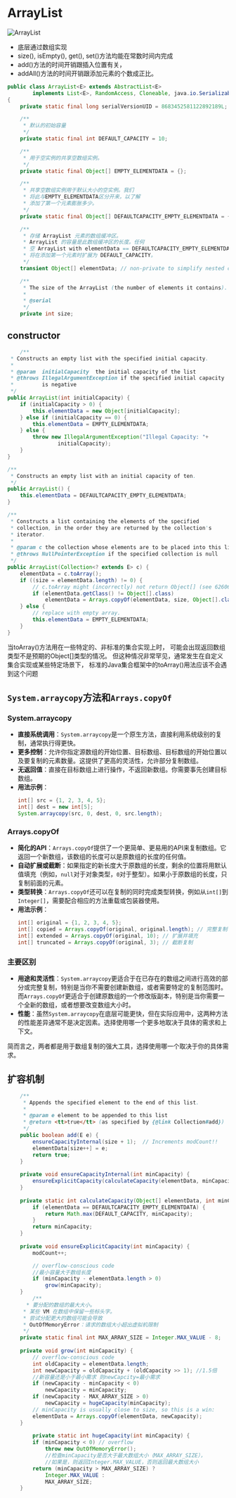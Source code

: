 # ArrayList
![ArrayList](assets/img.png)
- 底层通过数组实现
- size(), isEmpty(), get(), set()方法均能在常数时间内完成
- add()方法的时间开销跟插入位置有关，
- addAll()方法的时间开销跟添加元素的个数成正比。
``` java
public class ArrayList<E> extends AbstractList<E>
        implements List<E>, RandomAccess, Cloneable, java.io.Serializable
{
    private static final long serialVersionUID = 8683452581122892189L;

    /**
     * 默认的初始容量
     */
    private static final int DEFAULT_CAPACITY = 10;

    /**
     * 用于空实例的共享空数组实例。
     */
    private static final Object[] EMPTY_ELEMENTDATA = {};

    /**
     * 共享空数组实例用于默认大小的空实例。我们
     * 将此与EMPTY_ELEMENTDATA区分开来，以了解
     * 添加了第一个元素膨胀多少。
     */
    private static final Object[] DEFAULTCAPACITY_EMPTY_ELEMENTDATA = {};

    /**
     * 存储 ArrayList 元素的数组缓冲区。
     * ArrayList 的容量是此数组缓冲区的长度。任何
     * 空 ArrayList with elementData == DEFAULTCAPACITY_EMPTY_ELEMENTDATA
     * 将在添加第一个元素时扩展为 DEFAULT_CAPACITY。
     */
    transient Object[] elementData; // non-private to simplify nested class access

    /**
     * The size of the ArrayList (the number of elements it contains).
     *
     * @serial
     */
    private int size;
```
## constructor
``` java
    /**
 * Constructs an empty list with the specified initial capacity.
 *
 * @param  initialCapacity  the initial capacity of the list
 * @throws IllegalArgumentException if the specified initial capacity
 *         is negative
 */
public ArrayList(int initialCapacity) {
    if (initialCapacity > 0) {
        this.elementData = new Object[initialCapacity];
    } else if (initialCapacity == 0) {
        this.elementData = EMPTY_ELEMENTDATA;
    } else {
        throw new IllegalArgumentException("Illegal Capacity: "+
                initialCapacity);
    }
}

/**
 * Constructs an empty list with an initial capacity of ten.
 */
public ArrayList() {
    this.elementData = DEFAULTCAPACITY_EMPTY_ELEMENTDATA;
}

/**
 * Constructs a list containing the elements of the specified
 * collection, in the order they are returned by the collection's
 * iterator.
 *
 * @param c the collection whose elements are to be placed into this list
 * @throws NullPointerException if the specified collection is null
 */
public ArrayList(Collection<? extends E> c) {
    elementData = c.toArray();
    if ((size = elementData.length) != 0) {
        // c.toArray might (incorrectly) not return Object[] (see 6260652)
        if (elementData.getClass() != Object[].class)
            elementData = Arrays.copyOf(elementData, size, Object[].class);
    } else {
        // replace with empty array.
        this.elementData = EMPTY_ELEMENTDATA;
    }
}
```
当toArray()方法用在一些特定的、非标准的集合实现上时，
可能会出现返回数组类型不是预期的Object[]类型的情况。
但这种情况非常罕见，通常发生在自定义集合实现或某些特定场景下，
标准的Java集合框架中的toArray()用法应该不会遇到这个问题


## `System.arraycopy`方法和`Arrays.copyOf`

### System.arraycopy

- **直接系统调用**：`System.arraycopy`是一个原生方法，直接利用系统级别的复制，通常执行得更快。
- **更多控制**：允许你指定源数组的开始位置、目标数组、目标数组的开始位置以及要复制的元素数量。这提供了更高的灵活性，允许部分复制数组。
- **无返回值**：直接在目标数组上进行操作，不返回新数组。你需要事先创建目标数组。
- **用法示例**：
  ``` java
  int[] src = {1, 2, 3, 4, 5};
  int[] dest = new int[5];
  System.arraycopy(src, 0, dest, 0, src.length);
  ```

### Arrays.copyOf

- **简化的API**：`Arrays.copyOf`提供了一个更简单、更易用的API来复制数组。它返回一个新数组，该数组的长度可以是原数组的长度的任何值。
- **自动扩展或截断**：如果指定的新长度大于原数组的长度，剩余的位置将用默认值填充（例如，`null`对于对象类型，`0`对于整型）。如果小于原数组的长度，只复制前面的元素。
- **类型转换**：`Arrays.copyOf`还可以在复制的同时完成类型转换，例如从`int[]`到`Integer[]`，需要配合相应的方法重载或包装器使用。
- **用法示例**：
  ``` java
  int[] original = {1, 2, 3, 4, 5};
  int[] copied = Arrays.copyOf(original, original.length); // 完整复制
  int[] extended = Arrays.copyOf(original, 10); // 扩展并填充
  int[] truncated = Arrays.copyOf(original, 3); // 截断复制
  ```

### 主要区别

- **用途和灵活性**：`System.arraycopy`更适合于在已存在的数组之间进行高效的部分或完整复制，特别是当你不需要创建新数组，或者需要特定的复制范围时。而`Arrays.copyOf`更适合于创建原数组的一个修改版副本，特别是当你需要一个全新的数组，或者想要改变数组大小时。
- **性能**：虽然`System.arraycopy`在底层可能更快，但在实际应用中，这两种方法的性能差异通常不是决定因素。选择使用哪一个更多地取决于具体的需求和上下文。

简而言之，两者都是用于数组复制的强大工具，选择使用哪一个取决于你的具体需求。

## 扩容机制
``` java
    /**
     * Appends the specified element to the end of this list.
     *
     * @param e element to be appended to this list
     * @return <tt>true</tt> (as specified by {@link Collection#add})
     */
    public boolean add(E e) {
        ensureCapacityInternal(size + 1);  // Increments modCount!!
        elementData[size++] = e;
        return true;
    }
    
    private void ensureCapacityInternal(int minCapacity) {
        ensureExplicitCapacity(calculateCapacity(elementData, minCapacity));
    }
    
    private static int calculateCapacity(Object[] elementData, int minCapacity) {
        if (elementData == DEFAULTCAPACITY_EMPTY_ELEMENTDATA) {
            return Math.max(DEFAULT_CAPACITY, minCapacity);
        }
        return minCapacity;
    }
    
    private void ensureExplicitCapacity(int minCapacity) {
        modCount++;

        // overflow-conscious code
        //最小容量大于数组长度
        if (minCapacity - elementData.length > 0)
            grow(minCapacity);
    }
        /**
      * 要分配的数组的最大大小。
     * 某些 VM 在数组中保留一些标头字。
     * 尝试分配更大的数组可能会导致
     * OutOfMemoryError：请求的数组大小超出虚拟机限制
     */
    private static final int MAX_ARRAY_SIZE = Integer.MAX_VALUE - 8;
    
    private void grow(int minCapacity) {
        // overflow-conscious code
        int oldCapacity = elementData.length;
        int newCapacity = oldCapacity + (oldCapacity >> 1); //1.5倍
        //新容量还是小于最小需求 则newCapcity=最小需求
        if (newCapacity - minCapacity < 0)
            newCapacity = minCapacity;
        if (newCapacity - MAX_ARRAY_SIZE > 0)
            newCapacity = hugeCapacity(minCapacity);
        // minCapacity is usually close to size, so this is a win:
        elementData = Arrays.copyOf(elementData, newCapacity);
    }
    
        private static int hugeCapacity(int minCapacity) {
        if (minCapacity < 0) // overflow
            throw new OutOfMemoryError();
            //检查minCapacity是否大于最大数组大小（MAX_ARRAY_SIZE），
            //如果是，则返回Integer.MAX_VALUE，否则返回最大数组大小
        return (minCapacity > MAX_ARRAY_SIZE) ?
            Integer.MAX_VALUE :
            MAX_ARRAY_SIZE;
    }
```